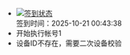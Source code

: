 - [![签到状态](https://github.com/womade/Cloud189-Actions/actions/workflows/main.yml/badge.svg?branch=main)](https://github.com/womade/Cloud189-Actions/actions/workflows/main.yml) <br> 签到时间：2025-10-21 00:43:38
- 开始执行帐号1
- 设备ID不存在，需要二次设备校验
